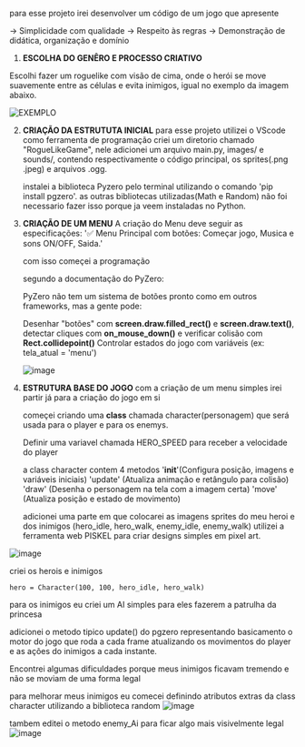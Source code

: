 para esse projeto irei desenvolver um código de um jogo que apresente

-> Simplicidade com qualidade
-> Respeito às regras
-> Demonstração de didática, organização e domínio

1. **ESCOLHA DO GENÊRO E PROCESSO CRIATIVO**

Escolhi fazer um roguelike com visão de cima, onde o herói se move suavemente entre as células e evita inimigos, igual no exemplo da imagem abaixo.

![EXEMPLO](https://imgs.search.brave.com/dodFVU7i6Yy_qSTMi2CbRXofu7YA9DwCmmksoq32cJg/rs:fit:860:0:0:0/g:ce/aHR0cHM6Ly9oYXBw/eW1hZy50di93cC1j/b250ZW50L3VwbG9h/ZHMvMjAyMC8xMC9p/bWFnZS0xMS5qcGVn)

2. **CRIAÇÃO DA ESTRUTUTA INICIAL**
   para esse projeto utilizei o VScode como ferramenta de programação
   criei um diretorio chamado "RogueLikeGame", nele adicionei um arquivo main.py, images/ e sounds/, contendo respectivamente o código principal, os sprites(.png .jpeg) e arquivos .ogg.

   instalei a biblioteca Pyzero pelo terminal utilizando o comando 'pip install pgzero'.
   as outras bibliotecas utilizadas(Math e Random) não foi necessario fazer isso porque ja veem instaladas no Python.

3. **CRIAÇÃO DE UM MENU**
   A criação do Menu deve seguir as especificações:
   '✅ Menu Principal com botões: Começar jogo, Musica e sons ON/OFF, Saida.'

   com isso começei a programação

   segundo a documentação do PyZero:

   PyZero não tem um sistema de botões pronto como em outros frameworks, mas a gente pode:
   
   Desenhar "botões" com **screen.draw.filled_rect()** e **screen.draw.text()**, detectar cliques com **on_mouse_down()** e verificar colisão com **Rect.collidepoint()**
   Controlar estados do jogo com variáveis (ex: tela_atual = 'menu')

   ![image](https://github.com/user-attachments/assets/6c874d69-92cf-47d3-9684-9919a09967e5)

4. **ESTRUTURA BASE DO JOGO**
   com a criação de um menu simples irei partir já para a criação do jogo em si

   começei criando uma **class** chamada character(personagem) que será usada para o player e para os enemys.

   Definir uma variavel chamada HERO_SPEED para receber a velocidade do player

   a class character contem 4 metodos
   '__init__'(Configura posição, imagens e variáveis iniciais)
   'update'	(Atualiza animação e retângulo para colisão)
   'draw' (Desenha o personagem na tela com a imagem certa)
   'move' (Atualiza posição e estado de movimento)

   adicionei uma parte em que colocarei as imagens sprites do meu heroi e dos inimigos
  (hero_idle, hero_walk, enemy_idle, enemy_walk) utilizei a ferramenta web PISKEL para criar designs simples em pixel art.

![image](https://github.com/user-attachments/assets/8d28eb3f-7a8c-4243-b191-c40aaa489541)



   criei os herois e inimigos

    hero = Character(100, 100, hero_idle, hero_walk)

   para os inimigos eu criei um AI simples para eles fazerem a patrulha da princesa

   adicionei o metodo tipico update() do pgzero representando basicamento o motor do jogo que roda a cada frame atualizando os movimentos do player e as ações do inimigos 
   a cada instante.

   Encontrei algumas dificuldades porque meus inimigos ficavam tremendo e não se moviam de uma forma legal

   para melhorar meus inimigos eu comecei definindo atributos extras da class character utilizando a biblioteca random
   ![image](https://github.com/user-attachments/assets/9d69b8b1-102e-4ddb-9552-6b56e51ca8cd)

   tambem editei o metodo enemy_Ai para ficar algo mais visivelmente legal
   ![image](https://github.com/user-attachments/assets/677983f3-46ac-4fa4-84a0-c79b230b0f26)

   
   
